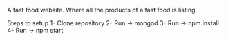A fast food website. Where all the products of a fast food is listing.

Steps to setup
1- Clone repository
2- Run -> mongod
3- Run -> npm install
4- Run -> npm start
